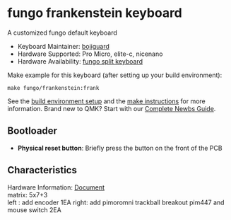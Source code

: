 # fungo frankenstein keyboard


A customized fungo default keyboard

* Keyboard Maintainer: [bojiguard](https://github.com/bojiguard/)
* Hardware Supported: Pro Micro, elite-c, nicenano
* Hardware Availability: [fungo split keyboard](https://github.com/bojiguard/fungo-split-keyboard)

Make example for this keyboard (after setting up your build environment):

    make fungo/frankenstein:frank

See the [build environment setup](https://docs.qmk.fm/#/getting_started_build_tools) and the [make instructions](https://docs.qmk.fm/#/getting_started_make_guide) for more information. Brand new to QMK? Start with our [Complete Newbs Guide](https://docs.qmk.fm/#/newbs).  


## Bootloader

* **Physical reset button**: Briefly press the button on the front of the PCB

## Characteristics


Hardware Information: [Document](https://github.com/bojiguard/fungo-split-keyboard)  
matrix: 5x7+3  
left : add encoder 1EA
right: add pimoromni trackball breakout pim447 and mouse switch 2EA
